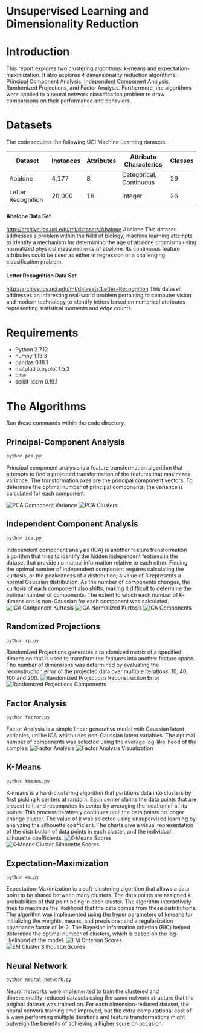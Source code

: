 # Unsupervised Learning and Dimensionality Reduction

# Introduction
This report explores two clustering algorithms: k-means and expectation-maximization. It also explores 4 dimensionality reduction algorithms: Principal Component Analysis, Independent Component Analysis, Randomized Projections, and Factor Analysis. Furthermore, the algorithms were applied to a neural network classification problem to draw comparisons on their performance and behaviors.

# Datasets
The code requires the following UCI Machine Learning datasets:

Dataset | Instances | Attributes | Attribute Characterics | Classes
--- | --- | --- | --- | ---
Abalone | 4,177 | 8 | Categorical, Continuous | 29
Letter Recognition | 20,000 | 16 | Integer | 26

#### Abalone Data Set
http://archive.ics.uci.edu/ml/datasets/Abalone
Abalone This dataset addresses a problem within the field of biology; machine learning attempts to identify a mechanism for determining the age of abalone organisms using normalized physical measurements of abalone. Its continuous feature attributes could be used as either in regression or a challenging classification problem.

#### Letter Recognition Data Set
http://archive.ics.uci.edu/ml/datasets/Letter+Recognition
This dataset addresses an interesting real-world problem pertaining to computer vision and modern technology to identify letters based on numerical attributes representing statistical moments and edge counts.


# Requirements
- Python 2.7.12
- numpy 1.13.3
- pandas 0.18.1
- matplotlib.pyplot 1.5.3
- time
- scikit-learn 0.19.1

# The Algorithms

Run these commands within the code directory.

## Principal-Component Analysis
```python
python pca.py
```

Principal component analysis is a feature transformation algorithm that attempts to find a projected transformation of the features that maximizes variance. The transformation axes are the principal component vectors. To determine the optimal number of principal components, the variance is calculated for each component.

![PCA Component Variance](output/examples/pca-pvar.png)
![PCA Clusters](output/examples/pca-data.png)


## Independent Component Analysis
```python
python ica.py
```

Independent component analysis (ICA) is another feature transformation algorithm that tries to identify the hidden independent features in the dataset that provide no mutual information relative to each other. Finding the optimal number of independent component requires calculating the kurtosis, or the peakedness of a distribution; a value of 3 represents a normal Gaussian distribution. As the number of components changes, the kurtosis of each component also shifts, making it difficult to determine the optimal number of components. The extent to which each number of k-dimensions is non-Gaussian for each component was calculated. 
![ICA Component Kurtosis](output/examples/ica-kurt.png)
![ICA Normalized Kurtosis](output/examples/ica-kurt-norm.png)
![ICA Components](output/examples/ica-data.png)


## Randomized Projections
```python
python rp.py
```

Randomized Projections generates a randomized matrix of a specified dimension that is used to transform the features into another feature space. The number of dimensions was determined by evaluating the reconstruction error of the projected data over multiple iterations: 10, 40, 100 and 200.
![Randomized Projections Reconstruction Error](output/examples/rp-loss.png)
![Randomized Projections Components](output/examples/rp-data.png)

## Factor Analysis
```python
python factor.py
```

Factor Analysis is a simple linear generative model with Gaussian latent variables, unlike ICA which uses non-Gaussian latent variables. The optimal number of components was selected using the average log-likelihood of the samples. 
![Factor Analysis](output/examples/fa-oglike.png)
![Factor Analysis Visualization](output/examples/fa-data.png)

## K-Means
```python
python kmeans.py
```

K-means is a hard-clustering algorithm that partitions data into clusters by first picking k centers at random. Each center claims the data points that are closest to it and recomputes its center by averaging the location of all its points. This process iteratively continues until the data points no longer change cluster.
The value of k was selected using unsupervised learning by analyzing the silhouette coefficient. The charts give a visual representation of the distribution of data points in each cluster, and the individual silhouette coefficients. 
![K-Means Scores](output/examples/kmeans-scores.png)
![K-Means Cluster Silhouette Scores](output/examples/kmeans-silhoutte.png)


## Expectation-Maximization
```python
python em.py
```

Expectation-Maximization is a soft-clustering algorithm that allows a data point to be shared between many clusters. The data points are assigned k probabilities of that point being in each cluster. The algorithm interactively tries to maximize the likelihood that the data comes from these distributions. The algorithm was implemented using the hyper parameters of kmeans for initializing the weights, means, and precisions; and  a regularization covariance factor  of  1e-2. 
The Bayesian information criterion (BIC) helped determine the optimal number of clusters, which is based on the log-likelihood of the model.
![EM Criterion Scores](output/examples/em-criterion.png)
![EM Cluster Silhouette Scores](output/examples/em-silhoutte-9.png)


## Neural Network
```python
python neural_network.py
```

Neural networks were implemented to train the clustered and dimensionality-reduced datasets using the same network structure that the original dataset was trained on. For each dimension-reduced dataset, the neural network training time improved, but the extra computational cost of always performing multiple iterations and feature transformations might outweigh the benefits of achieving a higher score on occasion.
